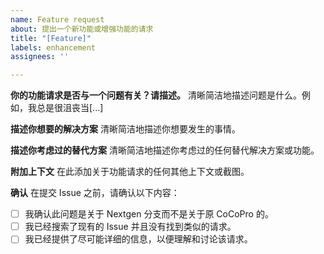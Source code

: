 ```yaml
---
name: Feature request
about: 提出一个新功能或增强功能的请求
title: "[Feature]"
labels: enhancement
assignees: ''

---
```


**你的功能请求是否与一个问题有关？请描述。**
清晰简洁地描述问题是什么。例如，我总是很沮丧当[...]

**描述你想要的解决方案**
清晰简洁地描述你想要发生的事情。

**描述你考虑过的替代方案**
清晰简洁地描述你考虑过的任何替代解决方案或功能。

**附加上下文**
在此添加关于功能请求的任何其他上下文或截图。

**确认**
在提交 Issue 之前，请确认以下内容：
- [ ] 我确认此问题是关于 Nextgen 分支而不是关于原 CoCoPro 的。
- [ ] 我已经搜索了现有的 Issue 并且没有找到类似的请求。
- [ ] 我已经提供了尽可能详细的信息，以便理解和讨论该请求。
